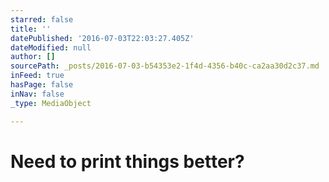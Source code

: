 ```yaml
---
starred: false
title: ''
datePublished: '2016-07-03T22:03:27.405Z'
dateModified: null
author: []
sourcePath: _posts/2016-07-03-b54353e2-1f4d-4356-b40c-ca2aa30d2c37.md
inFeed: true
hasPage: false
inNav: false
_type: MediaObject

---
```

# Need to print things better?